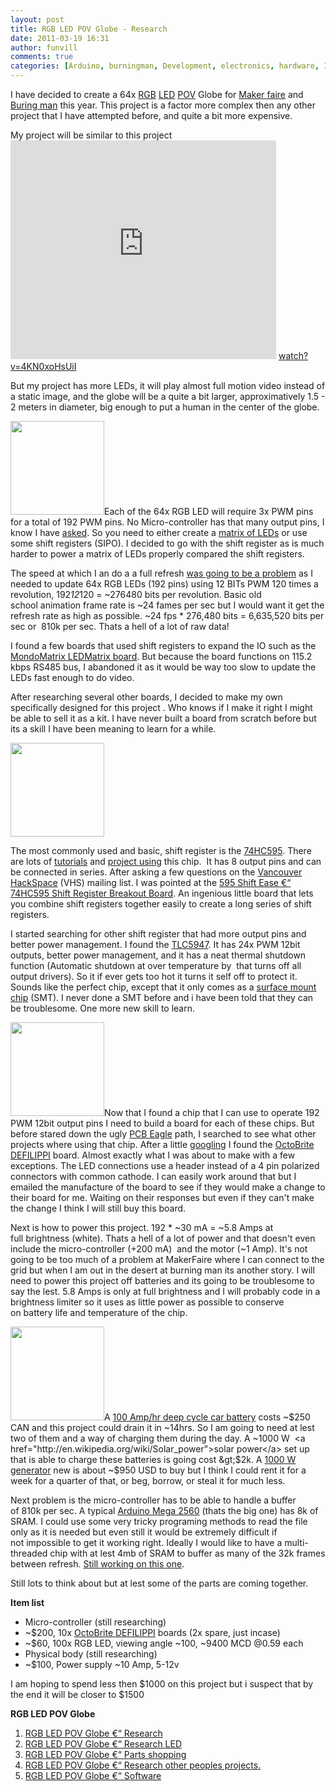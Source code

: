 ```yaml
---
layout: post
title: RGB LED POV Globe - Research 
date: 2011-03-19 16:31
author: funvill
comments: true
categories: [Arduino, burningman, Development, electronics, hardware, Interesting, LED, makerfaire, POV, project, research, Uncategorized, VHS]
---
```

I have decided to create a 64x <a href="http://en.wikipedia.org/wiki/RGB_color_model">RGB</a> <a href="http://en.wikipedia.org/wiki/LED">LED</a> <a href="http://en.wikipedia.org/wiki/Persistence_of_vision">POV</a> Globe for <a href="http://vancouver.makerfaire.ca/">Maker faire</a> and <a href="http://www.burningman.com/">Buring man</a> this year. This project is a factor more complex then any other project that I have attempted before, and quite a bit more expensive.

My project will be similar to this project
<object classid="clsid:d27cdb6e-ae6d-11cf-96b8-444553540000" width="425" height="350" codebase="http://download.macromedia.com/pub/shockwave/cabs/flash/swflash.cab#version=6,0,40,0"><param name="src" value="http://www.youtube.com/v/4KN0xoHsUiI" /><embed type="application/x-shockwave-flash" width="425" height="350" src="http://www.youtube.com/v/4KN0xoHsUiI"></embed></object>
<a href="http://www.youtube.com/watch?v=4KN0xoHsUiI">watch?v=4KN0xoHsUiI</a>

But my project has more LEDs, it will play almost full motion video instead of a static image, and the globe will be a quite a bit larger, approximatively 1.5 - 2 meters in diameter, big enough to put a human in the center of the globe.

<a href="http://www.abluestar.com/blog/wp-content/uploads/2011/03/Mondomatrix_LEDMatrix_b_t.jpg"><img class="size-thumbnail wp-image-1352 alignright" title="Mondomatrix_LEDMatrix_b_t" src="http://www.abluestar.com/blog/wp-content/uploads/2011/03/Mondomatrix_LEDMatrix_b_t-150x150.jpg" alt="" width="150" height="150" /></a>Each of the 64x RGB LED will require 3x PWM pins for a total of 192 PWM pins. No Micro-controller has that many output pins, I know I have <a href="http://electronics.stackexchange.com/questions/11670/arm-development-board-with-lots-of-pwms">asked</a>. So you need to either create a <a href="http://www.instructables.com/id/LED-Dot-Matrix-Display/#step1">matrix of LEDs</a> or use some shift registers (SIPO). I decided to go with the shift register as is much harder to power a matrix of LEDs properly compared the shift registers.

The speed at which I an do a a full refresh <a href="http://electronics.stackexchange.com/questions/11633/pov-globe-speed-questions/11683#11683">was going to be a problem</a> as I needed to update 64x RGB LEDs (192 pins) using 12 BITs PWM 120 times a revolution, 192*12*120 = ~276480 bits per revolution. Basic old school animation frame rate is ~24 fames per sec but I would want it get the refresh rate as high as possible. ~24 fps * 276,480 bits = 6,635,520 bits per sec or  810k per sec. Thats a hell of a lot of raw data!

I found a few boards that used shift registers to expand the IO such as the <a href="http://mondomatrix.com/info/?page_id=317">MondoMatrix LEDMatrix board</a>. But because the board functions on 115.2 kbps RS485 bus, I abandoned it as it would be way too slow to update the LEDs fast enough to do video.

After researching several other boards, I decided to make my own specifically designed for this project . Who knows if I make it right I might be able to sell it as a kit. I have never built a board from scratch before but its a skill I have been meaning to learn for a while.

<img class="alignright size-thumbnail wp-image-1350" title="595_pin_diagram" src="http://www.abluestar.com/blog/wp-content/uploads/2011/03/595_pin_diagram-150x150.png" alt="" width="150" height="150" />

The most commonly used and basic, shift register is the <a href="http://www.sparkfun.com/products/733">74HC595</a>. There are lots of <a href="http://www.arduino.cc/en/Tutorial/ShiftOut">tutorials</a> and <a href="http://www.youtube.com/watch?v=5P9Gmqk5338">project</a><a href="http://code.google.com/p/bicycleledpov/"> using</a> this chip.  It has 8 output pins and can be connected in series. After asking a few questions on the <a href="http://vancouver.hackspace.ca/">Vancouver HackSpace</a> (VHS) mailing list. I was pointed at the <a href="http://www.insidegadgets.com/projects/shift-register-breakout-board/">595 Shift Ease €“ 74HC595 Shift Register Breakout Board</a>. An ingenious little board that lets you combine shift registers together easily to create a long series of shift registers.

I started searching for other shift register that had more output pins and better power management. I found the <a href="http://focus.ti.com/docs/prod/folders/print/tlc5947.html">TLC5947</a>. It has 24x PWM 12bit outputs, better power management, and it has a neat thermal shutdown function (Automatic shutdown at over temperature by  that turns off all output drivers). So it if ever gets too hot it turns it self off to protect it. Sounds like the perfect chip, except that it only comes as a <a href="http://en.wikipedia.org/wiki/Surface-mount_technology">surface mount chip</a> (SMT). I never done a SMT before and i have been told that they can be troublesome. One more new skill to learn.

<a href="http://www.abluestar.com/blog/wp-content/uploads/2011/03/OctoBrite-DEFILIPPI.jpg"><img class="size-thumbnail wp-image-1355 alignright" title="OctoBrite DEFILIPPI" src="http://www.abluestar.com/blog/wp-content/uploads/2011/03/OctoBrite-DEFILIPPI-150x150.jpg" alt="" width="150" height="150" /></a>Now that I found a chip that I can use to operate 192 PWM 12bit output pins I need to build a board for each of these chips. But before stared down the ugly <a href="http://www.cadsoft.de/">PCB Eagle</a> path, I searched to see what other projects where using that chip. After a little <a href="https://www.google.com/search?hl=en&amp;q=TLC5947+board">googling</a> I found the <a href="http://macetech.com/store/index.php?main_page=product_info&amp;cPath=1&amp;products_id=22">OctoBrite DEFILIPPI</a> board. Almost exactly what I was about to make with a few exceptions. The LED connections use a header instead of a 4 pin polarized connectors with common cathode. I can easily work around that but I emailed the manufacture of the board to see if they would make a change to their board for me. Waiting on their responses but even if they can't make the change I think I will still buy this board.

Next is how to power this project. 192 * ~30 mA = ~5.8 Amps at full brightness (white). Thats a hell of a lot of power and that doesn't even include the micro-controller (+200 mA)  and the motor (~1 Amp). It's not going to be too much of a problem at MakerFaire where I can connect to the grid but when I am out in the desert at burning man its another story. I will need to power this project off batteries and its going to be troublesome to say the lest. 5.8 Amps is only at full brightness and I will probably code in a brightness limiter so it uses as little power as possible to conserve on battery life and temperature of the chip.

<img class="alignright size-thumbnail wp-image-1359" title="0111879_1" src="http://www.abluestar.com/blog/wp-content/uploads/2011/03/0111879_1-150x150.jpg" alt="" width="150" height="150" />A <a href="http://goo.gl/A5LoC">100 Amp/hr deep cycle car battery</a> costs ~$250 CAN and this project could drain it in ~14hrs. So I am going to need at lest two of them and a way of charging them during the day. A ~1000 W  <a href="http://en.wikipedia.org/wiki/Solar_power">solar power</a> set up that is able to charge these batteries is going cost &gt;$2k. A <a href="http://goo.gl/hNKaU">1000 W generator</a> new is about ~$950 USD to buy but I think I could rent it for a week for a quarter of that, or beg, borrow, or steal it for much less.

Next problem is the micro-controller has to be able to handle a buffer of 810k per sec. A typical <a href="http://arduino.cc/en/Main/ArduinoBoardMega2560">Arduino Mega 2560</a> (thats the big one) has 8k of SRAM. I could use some very tricky programing methods to read the file only as it is needed but even still it would be extremely difficult if not impossible to get it working right. Ideally I would like to have a multi-threaded chip with at lest 4mb of SRAM to buffer as many of the 32k frames between refresh. <a href="http://electronics.stackexchange.com/questions/11670/arm-development-board-with-lots-of-pwms">Still working on this one</a>.

Still lots to think about but at lest some of the parts are coming together.

<strong>Item list </strong>
<ul>
	<li>Micro-controller (still researching)</li>
	<li>~$200, 10x <a href="http://macetech.com/store/index.php?main_page=product_info&amp;cPath=1&amp;products_id=22">OctoBrite DEFILIPPI</a> boards (2x spare, just incase)</li>
	<li>~$60, 100x RGB LED, viewing angle ~100, ~9400 MCD @0.59 each</li>
	<li>Physical body (still researching)</li>
	<li>~$100, Power supply ~10 Amp, 5-12v</li>
</ul>
I am hoping to spend less then $1000 on this project but i suspect that by the end it will be closer to $1500

<strong>RGB LED POV Globe</strong>
<ol>
	<li><a href="http://www.abluestar.com/blog/rgb-led-pov-globe-research/">RGB LED POV Globe €“ Research</a><strong>
</strong></li>
	<li><a href="http://www.abluestar.com/blog/rgb-led-pov-globe-%E2%80%93-research-led/">RGB LED POV Globe €“ Research LED</a></li>
	<li><a href="http://www.abluestar.com/blog/rgb-led-pov-globe-parts-shopping/">RGB LED POV Globe</a><a href="http://www.abluestar.com/blog/rgb-led-pov-globe-%E2%80%93-research-led/"> €“ Parts shopping</a></li>
	<li><a href="http://http//www.abluestar.com/blog/rgb-led-pov-globe-%E2%80%93-research-other-peoples-projects">RGB LED POV Globe €“ Research other peoples projects.</a></li>
	<li><a href="http://www.abluestar.com/blog/rgb-led-pov-globe-%e2%80%93-software/">RGB LED POV Globe €“ Software</a></li>
</ol>
&nbsp;

<strong>
</strong>
